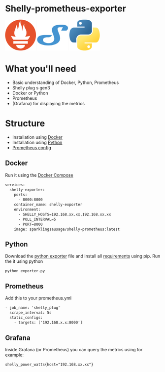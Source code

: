 # Shelly-prometheus-exporter
<p float="left">
  <img src="https://github.com/sparklingSausage/shelly-prometheus/blob/main/images/prometheus.png" alt="Prometheus Logo" height="100px">
  <img src="https://github.com/sparklingSausage/shelly-prometheus/blob/main/images/shelly.png" alt="Shelly Logo" height="100px">
  <img src="https://github.com/sparklingSausage/shelly-prometheus/blob/main/images/python.png" alt="Python Logo" height="100px">
</p>

# What you'll need
- Basic understanding of Docker, Python, Prometheus
- Shelly plug s gen3
- Docker or Python
- Prometheus
- (Grafana) for displaying the metrics


# Structure
- Installation using [Docker](#Docker)
- Installation using [Python](#Python)
- [Prometheus config](#Prometheus)


## Docker
Run it using the [Docker Compose](docker-compose.yml)
```
services:
  shelly-exporter:
    ports:
      - 8000:8000
    container_name: shelly-exporter
    environment:
      - SHELLY_HOSTS=192.168.xx.xx,192.168.xx.xx
      - POLL_INTERVAL=5
      - PORT=8000
    image: sparklingsausage/shelly-prometheus:latest
```

## Python
Download the [python exporter](exporter.py) file and install all [requirements](requirements.txt) using pip.
Run the it using python

```
python exporter.py
```

## Prometheus
Add this to your prometheus.yml
```
- job_name: 'shelly_plug'
  scrape_interval: 5s
  static_configs:
    - targets: ['192.168.x.x:8000']
```

## Grafana
Inside Grafana (or Prometheus) you can query the metrics using for example:
```
shelly_power_watts{host="192.168.xx.xx"}
```
